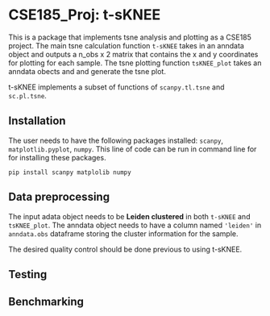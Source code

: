 # CSE185_Proj: t-sKNEE

This is a package that implements tsne analysis and plotting as a CSE185 project. The main tsne calculation function `t-sKNEE` takes in an anndata object and outputs a n_obs x 2 matrix that contains the x and y coordinates for plotting for each sample. The tsne plotting function `tsKNEE_plot` takes an anndata obects and and generate the tsne plot. 

t-sKNEE implements a subset of functions of `scanpy.tl.tsne` and `sc.pl.tsne`. 

## Installation

The user needs to have the following packages installed: `scanpy`, `matplotlib.pyplot`, `numpy`. This line of code can be run in command line for for installing these packages.

```
pip install scanpy matplolib numpy
```



## Data preprocessing

The input adata object needs to be **Leiden clustered** in both `t-sKNEE` and `tsKNEE_plot`. The anndata object needs to have a column named `'leiden'` in `anndata.obs` dataframe storing the cluster information for the sample. 

The desired quality control should be done previous to using t-sKNEE. 

## Testing 

## Benchmarking